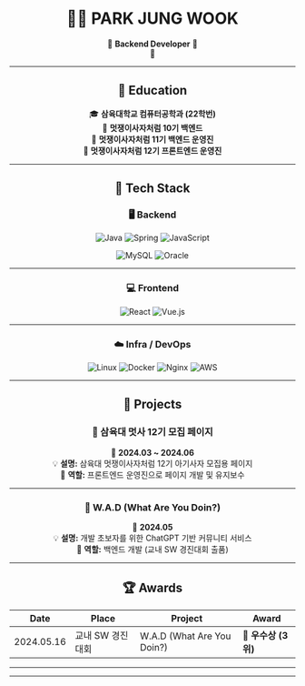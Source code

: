 <!-- 💡 깃허브 프로필 README 예시: 다크 테마 + 깔끔한 구조 -->

<div align="center">

# 🧑‍💻 PARK JUNG WOOK

🚀 **Backend Developer** 🚀  
💬 

---

## 📖 Education

🎓 **삼육대학교 컴퓨터공학과 (22학번)**  
🦁 **멋쟁이사자처럼 10기 백엔드**  
🦁 **멋쟁이사자처럼 11기 백엔드 운영진**  
🦁 **멋쟁이사자처럼 12기 프론트엔드 운영진**

---

## 💪 Tech Stack

### 🖥️ Backend  
![Java](https://img.shields.io/badge/Java-007396?style=for-the-badge&logo=openjdk&logoColor=white)
![Spring](https://img.shields.io/badge/Spring-6DB33F?style=for-the-badge&logo=spring&logoColor=white)
![JavaScript](https://img.shields.io/badge/JavaScript-F7DF1E?style=for-the-badge&logo=javascript&logoColor=black)

![MySQL](https://img.shields.io/badge/MySQL-4479A1?style=for-the-badge&logo=mysql&logoColor=white)
![Oracle](https://img.shields.io/badge/Oracle-F80000?style=for-the-badge&logo=oracle&logoColor=white)

---

### 💻 Frontend  
![React](https://img.shields.io/badge/React-61DAFB?style=for-the-badge&logo=react&logoColor=black)
![Vue.js](https://img.shields.io/badge/Vue.js-4FC08D?style=for-the-badge&logo=vuedotjs&logoColor=white)

---

### ☁️ Infra / DevOps  
![Linux](https://img.shields.io/badge/Linux-FCC624?style=for-the-badge&logo=linux&logoColor=black)
![Docker](https://img.shields.io/badge/Docker-2496ED?style=for-the-badge&logo=docker&logoColor=white)
![Nginx](https://img.shields.io/badge/Nginx-009639?style=for-the-badge&logo=nginx&logoColor=white)
![AWS](https://img.shields.io/badge/AWS-232F3E?style=for-the-badge&logo=amazonaws&logoColor=FF9900)

---

## 🚀 Projects

### 🦁 **삼육대 멋사 12기 모집 페이지**
📅 **2024.03 ~ 2024.06**  
💡 **설명:** 삼육대 멋쟁이사자처럼 12기 아기사자 모집용 페이지  
🎯 **역할:** 프론트엔드 운영진으로 페이지 개발 및 유지보수

---

### 💬 **W.A.D (What Are You Doin?)**
📅 **2024.05**  
💡 **설명:** 개발 초보자를 위한 ChatGPT 기반 커뮤니티 서비스  
🎯 **역할:** 백엔드 개발 (교내 SW 경진대회 출품)  

---

## 🏆 Awards

| Date | Place | Project | Award |
|------|--------|----------|--------|
| 2024.05.16 | 교내 SW 경진대회 | W.A.D (What Are You Doin?) | 🥉 **우수상 (3위)** |

---

---


</div>

